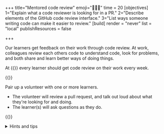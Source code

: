 +++
title="Mentored code review"
emoji="🧑🏾‍💻"
time = 20
[objectives]
    1="Explain what a code reviewer is looking for in a PR."
    2="Describe elements of the GitHub code review interface."
    3="List ways someone writing code can make it easier to review."
[build]
  render = "never"
  list = "local"
  publishResources = false

+++

Our learners get feedback on their work through code review.
At work, colleagues review each others code to understand code, look for problems, and both share and learn better ways of doing things.

At {{<our-name>}} every learner should get code review on their work every week.

{{<note type="activity" title="Live Code Review">}}

Pair up a volunteer with one or more learners.

- The volunteer will review a pull request, and talk out loud about what they're looking for and doing.
- The learner(s) will ask questions as they do.

{{</note>}}

<details>

<summary>Hints and tips</summary>

1. How did you understand what the goal of the PR is? Reading the title and description, looking at the coursework exercises, etc.
2. The uses of the different tabs in a PR: Conversation, Commits, Files changed.
3. What made a PR easy or hard to review:
   1. Where unrelated files/lines changed?
   2. Was code consistently formatted? Did indentation help or hurt understanding?
4. How did you review the code? Did you read top-to-bottom? Did you jump around into and out-of functions? Did you look at tests? Did you clone the code locally and try running it?
</details>
